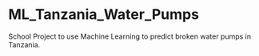 # ML_Tanzania_Water_Pumps
School Project to use Machine Learning to predict broken water pumps in Tanzania. 
